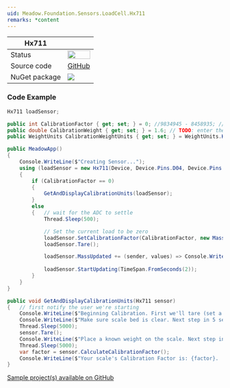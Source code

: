 ```yaml
---
uid: Meadow.Foundation.Sensors.LoadCell.Hx711
remarks: *content
---
```


| Hx711 | |
|--------|--------|
| Status | <img src="https://img.shields.io/badge/Working-brightgreen" style="width: auto; height: -webkit-fill-available;" /> |
| Source code | [GitHub](https://github.com/WildernessLabs/Meadow.Foundation/tree/master/Source/Meadow.Foundation.Peripherals/Sensors.LoadCell.Hx711) |
| NuGet package | <a href="https://www.nuget.org/packages/Meadow.Foundation.Sensors.LoadCell.Hx711/" target="_blank"><img src="https://img.shields.io/nuget/v/Meadow.Foundation.Sensors.LoadCell.Hx711.svg?label=Meadow.Foundation.Sensors.LoadCell.Hx711" /></a> |

### Code Example

```csharp
Hx711 loadSensor;

public int CalibrationFactor { get; set; } = 0; //9834945 - 8458935; // TODO: change this based on your scale (using the method provided below)
public double CalibrationWeight { get; set; } = 1.6; // TODO: enter the known-weight (in units below) you used in calibration
public WeightUnits CalibrationWeightUnits { get; set; } = WeightUnits.Kilograms; // TODO: enter the units of the known-weight you used in calibration

public MeadowApp()
{
    Console.WriteLine($"Creating Sensor...");
    using (loadSensor = new Hx711(Device, Device.Pins.D04, Device.Pins.D03))
    {
        if (CalibrationFactor == 0)
        {
            GetAndDisplayCalibrationUnits(loadSensor);
        }
        else
        {   // wait for the ADC to settle
            Thread.Sleep(500);

            // Set the current load to be zero
            loadSensor.SetCalibrationFactor(CalibrationFactor, new Mass(CalibrationWeight, Mass.UnitType.Grams));
            loadSensor.Tare();

            loadSensor.MassUpdated += (sender, values) => Console.WriteLine($"Mass is now returned {values.New.Grams:N2}g");
      
            loadSensor.StartUpdating(TimeSpan.FromSeconds(2));
        }
    }
}

public void GetAndDisplayCalibrationUnits(Hx711 sensor)
{   // first notify the user we're starting
    Console.WriteLine($"Beginning Calibration. First we'll tare (set a zero).");
    Console.WriteLine($"Make sure scale bed is clear. Next step in 5 seconds...");
    Thread.Sleep(5000);
    sensor.Tare();
    Console.WriteLine($"Place a known weight on the scale. Next step in 5 seconds...");
    Thread.Sleep(5000);
    var factor = sensor.CalculateCalibrationFactor();
    Console.WriteLine($"Your scale's Calibration Factor is: {factor}.  Enter this into the code for future use.");
}

```

[Sample project(s) available on GitHub](https://github.com/WildernessLabs/Meadow.Foundation/tree/master/Source/Meadow.Foundation.Peripherals/Sensors.LoadCell.Hx711/Samples/Sensors.LoadCell.Hx711_Sample)